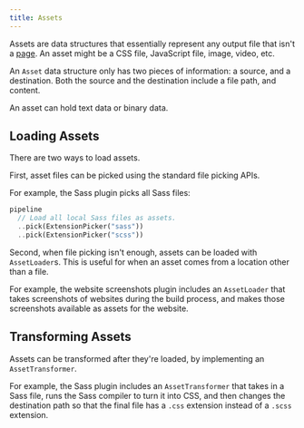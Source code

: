 ```yaml
---
title: Assets
---
```

Assets are data structures that essentially represent any output file that isn't
a [page](contributing/how-it-works/pages/). An asset might be a CSS file, JavaScript
file, image, video, etc.

An `Asset` data structure only has two pieces of information: a source, and a destination.
Both the source and the destination include a file path, and content.

An asset can hold text data or binary data.

## Loading Assets
There are two ways to load assets.

First, asset files can be picked using the standard file picking APIs.

For example, the Sass plugin picks all Sass files:
```dart
pipeline
  // Load all local Sass files as assets.
  ..pick(ExtensionPicker("sass"))
  ..pick(ExtensionPicker("scss"))
```

Second, when file picking isn't enough, assets can be loaded with `AssetLoader`s.
This is useful for when an asset comes from a location other than a file.

For example, the website screenshots plugin includes an `AssetLoader` that takes
screenshots of websites during the build process, and makes those screenshots
available as assets for the website.

## Transforming Assets
Assets can be transformed after they're loaded, by implementing an `AssetTransformer`.

For example, the Sass plugin includes an `AssetTransformer` that takes in a Sass
file, runs the Sass compiler to turn it into CSS, and then changes the destination
path so that the final file has a `.css` extension instead of a `.scss` extension.

